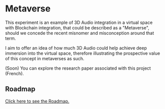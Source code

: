 # Metaverse

This experiment is an example of 3D Audio integration in a virtual space with Blockchain integration, that could be described as a "Metaverse", should we concede the recent misnomer and misconception around that term.

I aim to offer an idea of how much 3D Audio could help achieve deep immersion into the virtual space, therefore illustrating the prospective value of this concept in metaverses as such.

(Soon) You can explore the research paper associated with this project (French).

## Roadmap

<a href="https://polarzero.notion.site/Roadmap-bccd54bf20b44be9aca686c6c6e71bda">Click here to see the Roadmap.</a>
